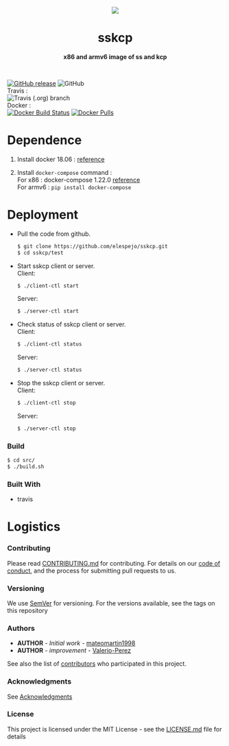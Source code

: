 <p align="center">
  <img src="https://www.lucidchart.com/publicSegments/view/acf1287b-07f1-4ac9-8efe-a82eec2a9e73/image.png">
</p>

<h1 align="center"> sskcp </h1>
<p align="center">
  <b >x86 and armv6 image of ss and kcp</b>
</p>
<br>

[![GitHub release](https://img.shields.io/github/release/elespejo/sskcp.svg)](https://github.com/elespejo/sskcp/releases)
![GitHub](https://img.shields.io/github/license/elespejo/sskcp.svg)  
Travis :  
![Travis (.org) branch](https://img.shields.io/travis/elespejo/sskcp/master.svg)  
Docker :  
[![Docker Build Status](https://img.shields.io/docker/build/elespejo/sskcp-x86.svg)](https://hub.docker.com/r/elespejo/sskcp-x86/builds/)
[![Docker Pulls](https://img.shields.io/docker/pulls/elespejo/sskcp-x86.svg)](https://hub.docker.com/r/elespejo/sskcp-x86/tags/)

# Dependence

1. Install docker 18.06 : [reference](https://docs.docker.com/install/linux/docker-ce/ubuntu/)

2. Install `docker-compose` command :  
For x86 : docker-compose 1.22.0 [reference](https://docs.docker.com/compose/install/)  
For armv6 : `pip install docker-compose`

# Deployment

  - Pull the code from github.
    ```bash
    $ git clone https://github.com/elespejo/sskcp.git
    $ cd sskcp/test
    ```

  - Start sskcp client or server.  
    Client:
    ```bash
    $ ./client-ctl start
    ```
    Server:
    ```bash
    $ ./server-ctl start
    ```

  - Check status of sskcp client or server.  
    Client:
    ```bash
    $ ./client-ctl status
    ```
    Server:
    ```bash
    $ ./server-ctl status
    ```

  - Stop the sskcp client or server.  
    Client:
    ```bash
    $ ./client-ctl stop
    ```
    Server:
    ```bash
    $ ./server-ctl stop
    ```

### Build

  ```bash
  $ cd src/
  $ ./build.sh
  ```

### Built With
  - travis


# Logistics

### Contributing

Please read [CONTRIBUTING.md](https://github.com/elespejo/sskcp/blob/master/docs/CONTRIBUTING.md) for contributing.
For details on our [code of conduct](https://github.com/elespejo/sskcp/blob/master/docs/CODE_OF_CONDUCT.md), and the process for submitting pull requests to us.

### Versioning

We use [SemVer](http://semver.org/) for versioning. For the versions available, see the tags on this repository

### Authors
* **AUTHOR** - *Initial work* - [mateomartin1998](https://github.com/mateomartin1998)
* **AUTHOR** - *improvement* - [Valerio-Perez](https://github.com/valerio-Perez)

See also the list of [contributors](https://github.com/elespejo/sskcp/graphs/contributors) who participated in this project.

### Acknowledgments

See [Acknowledgments](https://github.com/elespejo/sskcp/blob/master/docs/ACKNOWLEDGMENTS.md)


### License

This project is licensed under the MIT License - see the [LICENSE.md](https://github.com/elespejo/sskcp/blob/master/LICENSE.md) file for details

